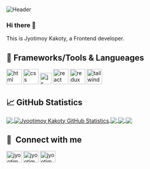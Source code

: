![Header](https://www.tech9logy.com/wp-content/uploads/2020/09/explore-the-benefits-of-react-js.png)
<!--(https://i.ibb.co/5rTHQ41/Why-React-JS-Should-be-a-Perfect-Choice-for-Your-Next-Front-end-Application-Banner.jpg)-->
<!--(https://www.thinkwik.com/public/images/technology/react-js/banner.jpg)-->
### Hi there 👋

<!--
**jyootimoy-kakoty/jyootimoy-kakoty** is a ✨ _special_ ✨ repository because its `README.md` (this file) appears on your GitHub profile.

Here are some ideas to get you started:

- 🔭 I’m currently working on ...
- 🌱 I’m currently learning ...
- 👯 I’m looking to collaborate on ...
- 🤔 I’m looking for help with ...
- 💬 Ask me about ...
- 📫 How to reach me: ...
- 😄 Pronouns: ...
- ⚡ Fun fact: ...
-->
This is Jyotimoy Kakoty, a Frontend developer.

## 🔧 Frameworks/Tools & Langueages
<p align='left'>
  <img src="https://upload.wikimedia.org/wikipedia/commons/thumb/6/61/HTML5_logo_and_wordmark.svg/2048px-HTML5_logo_and_wordmark.svg.png" alt="html" width="40" height="40" style="background-color: white">
  <img src='https://upload.wikimedia.org/wikipedia/commons/thumb/d/d5/CSS3_logo_and_wordmark.svg/1200px-CSS3_logo_and_wordmark.svg.png' alt="css" width="40" height="40">
  <img src='https://upload.wikimedia.org/wikipedia/commons/6/6a/JavaScript-logo.png' height='30' width='auto' alt="js">
  <img src="https://upload.wikimedia.org/wikipedia/commons/thumb/a/a7/React-icon.svg/1280px-React-icon.svg.png" alt="react" width="auto" height="40"/>
  <img src="https://cdn.freebiesupply.com/logos/large/2x/redux-logo-svg-vector.svg" alt="redux" width="40" height="40"/>
  <img src="https://www.vectorlogo.zone/logos/tailwindcss/tailwindcss-icon.svg" alt="tailwind css" width="40" height="40"/>
</p>


## &#x1f4c8; GitHub Statistics
<a href="https://github.com/jyootimoy-kakoty/jyootimoy-kakoty">
  <img align="center" src="https://github-readme-stats.vercel.app/api/top-langs/?username=jyootimoy-kakoty&title_color=ffffff&text_color=c9cacc&icon_color=2bbc8a&bg_color=1d1f21&langs_count=5" />
</a>
<a href="https://github.com/jyootimoy-kakoty/jyootimoy-kakoty">
  <img align="center" src="https://github-readme-stats.vercel.app/api?username=jyootimoy-kakoty&show_icons=true&line_height=27&count_private=true&title_color=ffffff&text_color=c9cacc&icon_color=2bbc8a&bg_color=1d1f21" alt="Jyootimoy Kakoty GitHub Statistics" />
</a>
<a href="https://github.com/jyootimoy-kakoty/jyootimoy-kakoty">
   <img align="center" src="https://github-readme-stats.vercel.app/api/pin/?username=jyootimoy-kakoty&repo=ecgMonitoring&title_color=ffffff&text_color=c9cacc&icon_color=2bbc8a&bg_color=1d1f21" />
</a>
<a href="https://github.com/jyootimoy-kakoty/jyootimoy-kakoty">
   <img align="center" src="https://github-readme-stats.vercel.app/api/pin/?username=jyootimoy-kakoty&repo=cloudcache&title_color=ffffff&text_color=c9cacc&icon_color=2bbc8a&bg_color=1d1f21" />
</a>
<a href="https://github.com/jyootimoy-kakoty/jyootimoy-kakoty">
   <img align="center" src="https://github-readme-stats.vercel.app/api/pin/?username=jyootimoy-kakoty&repo=AlphaNumCaptchaV1&title_color=ffffff&text_color=c9cacc&icon_color=2bbc8a&bg_color=1d1f21" />
</a>

## 🔗 &nbsp;**Connect with me**
<p align="left">
<a href="#" target="blank"><img align="center" src="https://raw.githubusercontent.com/rahuldkjain/github-profile-readme-generator/master/src/images/icons/Social/twitter.svg" alt="jyootimoy-kakoty" height="30" width="40" /></a>
<a href="https://www.linkedin.com/in/aashimaahuja/" target="blank"><img align="center" src="https://raw.githubusercontent.com/rahuldkjain/github-profile-readme-generator/master/src/images/icons/Social/linked-in-alt.svg" alt="jyootimoy-kakoty" height="30" width="40" /></a>
<a href="#" target="blank"><img align="center" src="https://raw.githubusercontent.com/rahuldkjain/github-profile-readme-generator/master/src/images/icons/Social/stack-overflow.svg" alt="jyootimoy-kakoty" height="30" width="40" /></a>



[1.1]: https://i.imgur.com/Vahbdkj.png (linkedin icon)
